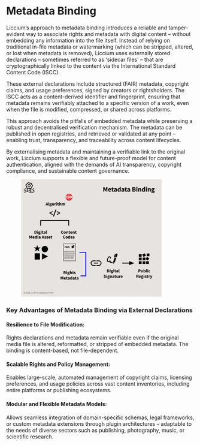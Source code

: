 # Metadata Binding

Liccium’s approach to metadata binding introduces a reliable and tamper-evident way to associate rights and metadata with digital content – without embedding any information into the file itself. Instead of relying on traditional in-file metadata or watermarking (which can be stripped, altered, or lost when metadata is removed), Liccium uses externally stored declarations – sometimes referred to as 'sidecar files' – that are cryptographically linked to the content via the International Standard Content Code (ISCC).

These external declarations include structured (FAIR) metadata, copyright claims, and usage preferences, signed by creators or rightsholders. The ISCC acts as a content-derived identifier and fingerprint, ensuring that metadata remains verifiably attached to a specific version of a work, even when the file is modified, compressed, or shared across platforms.

This approach avoids the pitfalls of embedded metadata while preserving a robust and decentralised verification mechanism. The metadata can be published in open registries, and retrieved or validated at any point – enabling trust, transparency, and traceability across content lifecycles.

By externalising metadata and maintaining a verifiable link to the original work, Liccium supports a flexible and future-proof model for content authentication, aligned with the demands of AI transparency, copyright compliance, and sustainable content governance.

<figure><img src="../.gitbook/assets/metadata binding (2).png" alt="" width="375"><figcaption></figcaption></figure>

### **Key Advantages of Metadata Binding via External Declarations**

#### **Resilience to File Modification:**

Rights declarations and metadata remain verifiable even if the original media file is altered, reformatted, or stripped of embedded metadata. The binding is content-based, not file-dependent.

#### **Scalable Rights and Policy Management:**

Enables large-scale, automated management of copyright claims, licensing preferences, and usage policies across vast content inventories, including entire platforms or publishing ecosystems.

#### **Modular and Flexible Metadata Models:**

Allows seamless integration of domain-specific schemas, legal frameworks, or custom metadata extensions through plugin architectures – adaptable to the needs of diverse sectors such as publishing, photography, music, or scientific research.
